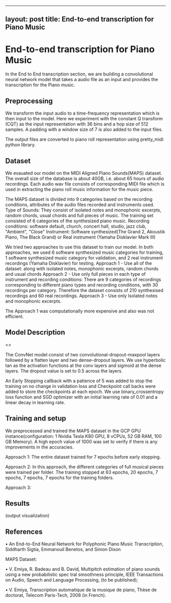 
---
layout: post
title: End-to-end transcription for Piano Music 
---

# End-to-end transcription for Piano Music
In the End to End transcription section, we are building a convolutional neural network model that takes a audio file as an input and provides the transcription for the Piano music. 

## Preprocessing
We transform the input audio to a time-frequency representation which is then input to the model. Here we experiment with the constant Q transform (CQT) as the input representation with 36 bins and a hop size of 512 samples. A padding with a window size of 7 is also added to the input files.

The output files are converted to piano roll representation using pretty_midi python library.

## Dataset
We evauated our model on the MIDI Aligned Piano Sounds(MAPS) dataset. The overall size of the database is about 40GB, i.e. about 65 hours of audio recordings. Each audio wav file consists of corresponding MIDI file which is used in extracting the piano roll music information for the music piece.

The MAPS dataset is divided into 9 categories based on the recording conditions, attributes of the audio files recorded and instruments used. 
Type of Sounds: They consist of isolated notes and monophonic excerpts, random chords, usual chords and full pieces of music. 
The training set consisted of 6 categories of the synthesized piano music.
Recording conditions: software default, church, concert hall, studio, jazz club, "Ambient", "Close"
Instrument: Software synthesized(The Grand 2, Akoustik Piano, The Black Grand) or Real instrument (Yamaha Disklavier Mark III) 

We tried two approaches to use this dataset to train our model. In both approaches, we used 6 software synthesized music categories for training,  1 software synthesized music category for validation, and 2 real instrument recordings (Yamaha Disklavier) for testing.
Approach 1 - Use all of the dataset: along with isolated notes, monophonic excerpts, random chords and usual chords
Approach 2 - Use only full pieces in each type of instrument and recording conditions:  There are 9 categories of recordings corresponding to different piano types and recording conditions, with 30 recordings per category. Therefore the dataset consists of 210 synthesised recordings and 60 real recordings.
Approach 3 - Use only Isolated notes and monophonic excerpts.

The Approach 1 was computationally more expensive and also was not efficient.  

## Model Description
<<image>>

The ConvNet model consist of two convolutional-dropout-maxpool layers followed by a flatten layer and two dense-dropout layers. We use hyperbolic tan as the activation functions at the conv layers and sigmoid at the dense layers. The dropout value is set to 0.5 across the layers.

An Early Stopping callback with a patience of 5 was added to stop the training on no change in validation loss and Checkpoint call backs were added to store the checkpoints at each epoch. We use binary_crossentropy loss function and SGD optimizer with an initial learning rate of 0.01 and a linear decay in learning rate.

## Training and setup

We preprocessed and trained the MAPS dataset in the GCP GPU instance(configuration: 1 Nvidia Tesla K80 GPU, 8 vCPUs, 52 GB RAM, 100 GB Memory). A high epoch value of 1000 was set to verify if there is any improvements in the accuracies.

Approach 1: The entire dataset trained for 7 epochs before early stopping. 

Approach 2: In this approach, the different categories of full musical pieces were trained per folder. The training stopped at 63 epochs, 20 epochs, 7 epochs, 7 epochs, 7 epochs for the training folders.

Approach 3:

## Results
(output visualization)

## References

• An End-to-End Neural Network for Polyphonic Piano Music Transcription, Siddharth Sigtia, Emmanouil Benetos, and Simon Dixon

MAPS Dataset:

• V. Emiya, R. Badeau and B. David, Multipitch estimation of piano sounds using a new probabilistic spec tral smoothness principle, IEEE Transactions on Audio, Speech and Language Processing, (to be published);

• V. Emiya, Transcription automatique de la musique de piano, Thèse de doctorat, Telecom Paris-Tech, 2008 (in French).
